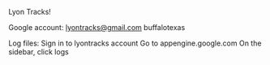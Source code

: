 Lyon Tracks!

Google account:
lyontracks@gmail.com
buffalotexas


Log files:
Sign in to lyontracks account
Go to appengine.google.com
On the sidebar, click logs